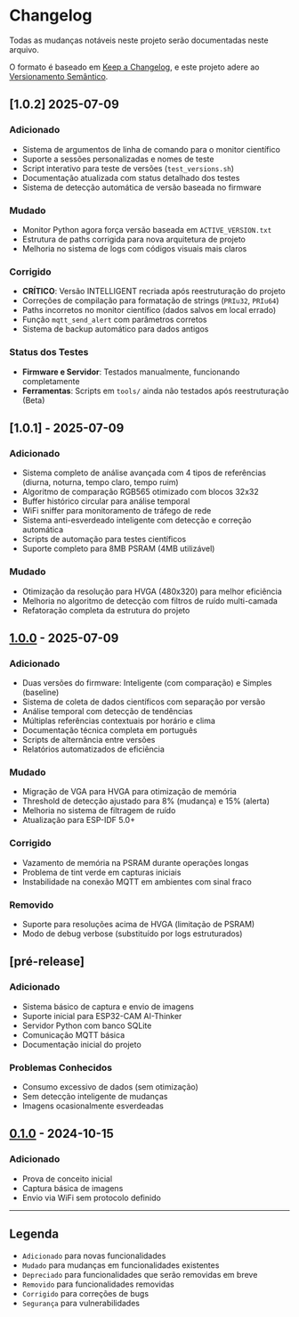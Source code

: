# Changelog

Todas as mudanças notáveis neste projeto serão documentadas neste arquivo.

O formato é baseado em [Keep a Changelog](https://keepachangelog.com/pt-BR/1.0.0/),
e este projeto adere ao [Versionamento Semântico](https://semver.org/lang/pt-BR/).

## [1.0.2] 2025-07-09

### Adicionado
- Sistema de argumentos de linha de comando para o monitor científico
- Suporte a sessões personalizadas e nomes de teste
- Script interativo para teste de versões (`test_versions.sh`)
- Documentação atualizada com status detalhado dos testes
- Sistema de detecção automática de versão baseada no firmware

### Mudado
- Monitor Python agora força versão baseada em `ACTIVE_VERSION.txt`
- Estrutura de paths corrigida para nova arquitetura de projeto
- Melhoria no sistema de logs com códigos visuais mais claros

### Corrigido
- **CRÍTICO**: Versão INTELLIGENT recriada após reestruturação do projeto
- Correções de compilação para formatação de strings (`PRIu32`, `PRIu64`)
- Paths incorretos no monitor científico (dados salvos em local errado)
- Função `mqtt_send_alert` com parâmetros corretos
- Sistema de backup automático para dados antigos

### Status dos Testes
- **Firmware e Servidor**: Testados manualmente, funcionando completamente
- **Ferramentas**: Scripts em `tools/` ainda não testados após reestruturação (Beta)

## [1.0.1] - 2025-07-09

### Adicionado
- Sistema completo de análise avançada com 4 tipos de referências (diurna, noturna, tempo claro, tempo ruim)
- Algoritmo de comparação RGB565 otimizado com blocos 32x32
- Buffer histórico circular para análise temporal
- WiFi sniffer para monitoramento de tráfego de rede
- Sistema anti-esverdeado inteligente com detecção e correção automática
- Scripts de automação para testes científicos
- Suporte completo para 8MB PSRAM (4MB utilizável)

### Mudado
- Otimização da resolução para HVGA (480x320) para melhor eficiência
- Melhoria no algoritmo de detecção com filtros de ruído multi-camada
- Refatoração completa da estrutura do projeto

## [1.0.0] - 2025-07-09

### Adicionado
- Duas versões do firmware: Inteligente (com comparação) e Simples (baseline)
- Sistema de coleta de dados científicos com separação por versão
- Análise temporal com detecção de tendências
- Múltiplas referências contextuais por horário e clima
- Documentação técnica completa em português
- Scripts de alternância entre versões
- Relatórios automatizados de eficiência

### Mudado
- Migração de VGA para HVGA para otimização de memória
- Threshold de detecção ajustado para 8% (mudança) e 15% (alerta)
- Melhoria no sistema de filtragem de ruído
- Atualização para ESP-IDF 5.0+

### Corrigido
- Vazamento de memória na PSRAM durante operações longas
- Problema de tint verde em capturas iniciais
- Instabilidade na conexão MQTT em ambientes com sinal fraco

### Removido
- Suporte para resoluções acima de HVGA (limitação de PSRAM)
- Modo de debug verbose (substituído por logs estruturados)

## [pré-release]

### Adicionado
- Sistema básico de captura e envio de imagens
- Suporte inicial para ESP32-CAM AI-Thinker
- Servidor Python com banco SQLite
- Comunicação MQTT básica
- Documentação inicial do projeto

### Problemas Conhecidos
- Consumo excessivo de dados (sem otimização)
- Sem detecção inteligente de mudanças
- Imagens ocasionalmente esverdeadas

## [0.1.0] - 2024-10-15

### Adicionado
- Prova de conceito inicial
- Captura básica de imagens
- Envio via WiFi sem protocolo definido

---

## Legenda

- `Adicionado` para novas funcionalidades
- `Mudado` para mudanças em funcionalidades existentes
- `Depreciado` para funcionalidades que serão removidas em breve
- `Removido` para funcionalidades removidas
- `Corrigido` para correções de bugs
- `Segurança` para vulnerabilidades

[Não Lançado]: https://github.com/GPassos01/espCam_imageAnalysis/compare/v2.0.0...HEAD
[2.0.0]: https://github.com/GPassos01/espCam_imageAnalysis/compare/v1.0.0...v2.0.0
[1.0.0]: https://github.com/GPassos01/espCam_imageAnalysis/compare/v0.1.0...v1.0.0
[0.1.0]: https://github.com/GPassos01/espCam_imageAnalysis/releases/tag/v0.1.0 
